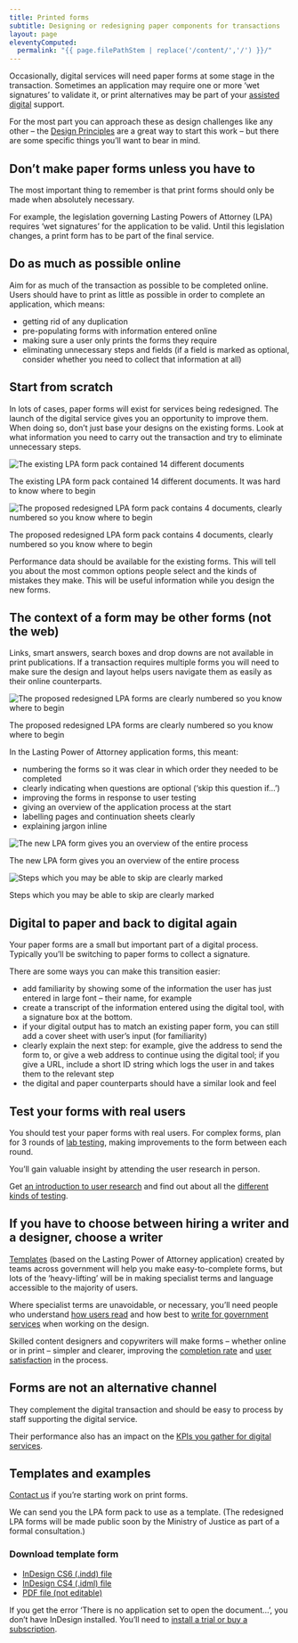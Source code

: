```yaml
---
title: Printed forms
subtitle: Designing or redesigning paper components for transactions
layout: page
eleventyComputed:
  permalink: "{{ page.filePathStem | replace('/content/','/') }}/"
---
```


Occasionally, digital services will need paper forms at some stage in the transaction. Sometimes an application may require one or more ‘wet signatures’ to validate it, or print alternatives may be part of your [assisted digital](/version-1/guides/assisted-digital/) support.

For the most part you can approach these as design challenges like any other – the [Design Principles](https://web.archive.org/web/20150324140521/https://www.gov.uk/design-principles) are a great way to start this work – but there are some specific things you’ll want to bear in mind.

## Don’t make paper forms unless you have to

The most important thing to remember is that print forms should only be made when absolutely necessary.

For example, the legislation governing Lasting Powers of Attorney (LPA) requires ‘wet signatures’ for the application to be valid. Until this legislation changes, a print form has to be part of the final service.

## Do as much as possible online

Aim for as much of the transaction as possible to be completed online. Users should have to print as little as possible in order to complete an application, which means:

- getting rid of any duplication
- pre-populating forms with information entered online
- making sure a user only prints the forms they require
- eliminating unnecessary steps and fields (if a field is marked as optional, consider whether you need to collect that information at all)

## Start from scratch

In lots of cases, paper forms will exist for services being redesigned. The launch of the digital service gives you an opportunity to improve them. When doing so, don’t just base your designs on the existing forms. Look at what information you need to carry out the transaction and try to eliminate unnecessary steps.

![The existing LPA form pack contained 14 different documents](/assets/content/version-1/guides/images/before.png)

The existing LPA form pack contained 14 different documents. It was hard to know where to begin

![The proposed redesigned LPA form pack contains 4 documents, clearly numbered so you know where to begin](/assets/content/version-1/guides/images/after.png)

The proposed redesigned LPA form pack contains 4 documents, clearly numbered so you know where to begin

Performance data should be available for the existing forms. This will tell you about the most common options people select and the kinds of mistakes they make. This will be useful information while you design the new forms.

## The context of a form may be other forms (not the web)

Links, smart answers, search boxes and drop downs are not available in print publications. If a transaction requires multiple forms you will need to make sure the design and layout helps users navigate them as easily as their online counterparts.

![The proposed redesigned LPA forms are clearly numbered so you know where to begin](/assets/content/version-1/guides/images/numbering.png)

The proposed redesigned LPA forms are clearly numbered so you know where to begin

In the Lasting Power of Attorney application forms, this meant:

- numbering the forms so it was clear in which order they needed to be completed
- clearly indicating when questions are optional (‘skip this question if…’)
- improving the forms in response to user testing
- giving an overview of the application process at the start
- labelling pages and continuation sheets clearly
- explaining jargon inline

![The new LPA form gives you an overview of the entire process](/assets/content/version-1/guides/images/process.png)

The new LPA form gives you an overview of the entire process

![Steps which you may be able to skip are clearly marked](/assets/content/version-1/guides/images/skip.png)

Steps which you may be able to skip are clearly marked

## Digital to paper and back to digital again

Your paper forms are a small but important part of a digital process. Typically you’ll be switching to paper forms to collect a signature.

There are some ways you can make this transition easier:

- add familiarity by showing some of the information the user has just entered in large font – their name, for example
- create a transcript of the information entered using the digital tool, with a signature box at the bottom.
- if your digital output has to match an existing paper form, you can still add a cover sheet with user’s input (for familiarity)
- clearly explain the next step: for example, give the address to send the form to, or give a web address to continue using the digital tool; if you give a URL, include a short ID string which logs the user in and takes them to the relevant step
- the digital and paper counterparts should have a similar look and feel

## Test your forms with real users

You should test your paper forms with real users. For complex forms, plan for 3 rounds of [lab testing](/version-1/guides/lab-based-user-testing/), making improvements to the form between each round.

You’ll gain valuable insight by attending the user research in person.

Get [an introduction to user research](/version-1/guides/user-research/) and find out about all the [different kinds of testing](https://web.archive.org/web/20150324140521/https://www.gov.uk/service-manual/user-researchers).

## If you have to choose between hiring a writer and a designer, choose a writer

[Templates](#templates-and-examples) (based on the Lasting Power of Attorney application) created by teams across government will help you make easy-to-complete forms, but lots of the ‘heavy-lifting’ will be in making specialist terms and language accessible to the majority of users.

Where specialist terms are unavoidable, or necessary, you’ll need people who understand [how users read](/version-1/guides/how-users-read/) and how best to [write for government services](https://web.archive.org/web/20150324140521/https://www.gov.uk/guidance/content-design/writing-for-gov-uk) when working on the design.

Skilled content designers and copywriters will make forms – whether online or in print – simpler and clearer, improving the [completion rate](/version-1/guides/completion-rate/) and [user satisfaction](/version-1/guides/user-satisfaction/) in the process.

## Forms are not an alternative channel

They complement the digital transaction and should be easy to process by staff supporting the digital service.

Their performance also has an impact on the [KPIs you gather for digital services](/version-1/guides/measurement/).

## Templates and examples

[Contact us](https://web.archive.org/web/20150324140521/https://www.gov.uk/feedback/contact) if you’re starting work on print forms.

We can send you the LPA form pack to use as a template. (The redesigned LPA forms will be made public soon by the Ministry of Justice as part of a formal consultation.)

### Download template form

- [InDesign CS6 (.indd) file](https://web.archive.org/web/20150324140521/https://www.gov.uk/service-manual/assets/documents/print-forms/template-form.indd)
- [InDesign CS4 (.idml) file](https://web.archive.org/web/20150324140521/https://www.gov.uk/service-manual/assets/documents/print-forms/template-form.idml)
- [PDF file (not editable)](https://web.archive.org/web/20150324140521/https://www.gov.uk/service-manual/assets/documents/print-forms/template-form.pdf)

If you get the error ‘There is no application set to open the document…’, you don’t have InDesign installed. You’ll need to [install a trial or buy a subscription](https://www.adobe.com/uk/products/indesign.html).
